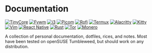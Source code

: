 # Documentation
[![TinyCore](https://img.shields.io/badge/TinyCore-grey?style=for-the-badge&logoColor=white&color=6487b3)](tinycore)
[![Fvwm](https://img.shields.io/badge/Fvwm-grey?style=for-the-badge&logoColor=white&color=5f8d87)](fvwm)
[![i3](https://img.shields.io/badge/i3-grey?style=for-the-badge&logo=i3&logoColor=white&color=7ea3ca)](i3)
[![Picom](https://img.shields.io/badge/Picom-grey?style=for-the-badge&logoColor=white&color=bd9372)](picom)
[![Rofi](https://img.shields.io/badge/Rofi-grey?style=for-the-badge&logoColor=white&color=bd87b3)](rofi)
[![Termux](https://img.shields.io/badge/Termux-grey?style=for-the-badge&logo=gnome%20terminal&logoColor=white)](termux.md)
[![Alacritty](https://img.shields.io/badge/Alacritty-grey?style=for-the-badge&logo=alacritty&logoColor=white&color=a86a5d)](alacritty)
[![Kitty](https://img.shields.io/badge/Kitty-grey?style=for-the-badge&color=795e4a)](kitty)
[![Vim](https://img.shields.io/badge/Vim-grey?style=for-the-badge&logo=vim&logoColor=white&color=5f8d5d)](vim)
[![React Native](https://img.shields.io/badge/React_Native-grey?style=for-the-badge&logo=react&logoColor=white&color=5f6093)](react_native)
[![Rust](https://img.shields.io/badge/Rust-grey?style=for-the-badge&logo=rust&logoColor=white&color=c66039)](rust)
[![Tor](https://img.shields.io/badge/Tor-grey?style=for-the-badge&logo=tor%20project&logoColor=white&color=8b60ba)](tor_service.md)
[![Monero](https://img.shields.io/badge/Monero-grey?style=for-the-badge&logo=monero&logoColor=white&color=e97748)](monero)

A collection of personal documentation, dotfiles, rices, and notes.
Most have been tested on openSUSE Tumbleweed, but should work on any distribution.

